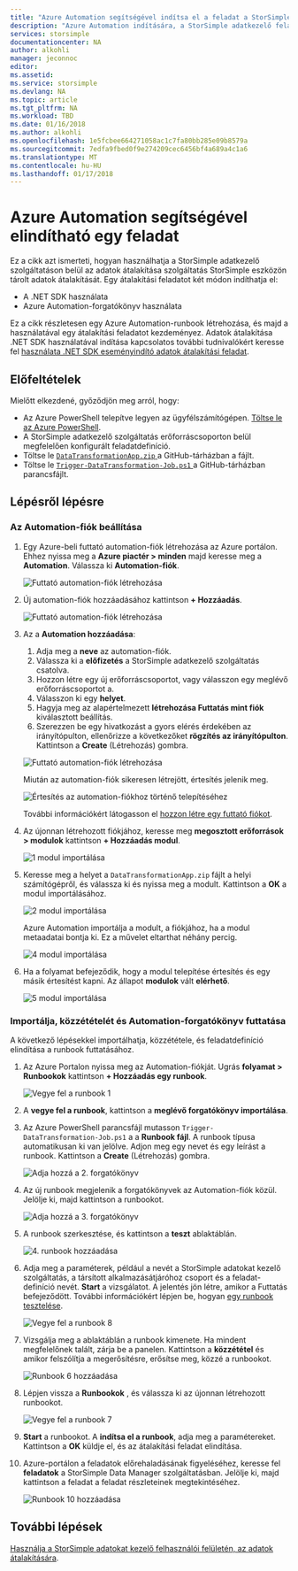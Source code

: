 ```yaml
---
title: "Azure Automation segítségével indítsa el a feladat a StorSimple adatkezelő |} Microsoft Docs"
description: "Azure Automation indítására, a StorSimple adatkezelő feladatok használata"
services: storsimple
documentationcenter: NA
author: alkohli
manager: jeconnoc
editor: 
ms.assetid: 
ms.service: storsimple
ms.devlang: NA
ms.topic: article
ms.tgt_pltfrm: NA
ms.workload: TBD
ms.date: 01/16/2018
ms.author: alkohli
ms.openlocfilehash: 1e5fcbee664271058ac1c7fa80bb285e09b8579a
ms.sourcegitcommit: 7edfa9fbed0f9e274209cec6456bf4a689a4c1a6
ms.translationtype: MT
ms.contentlocale: hu-HU
ms.lasthandoff: 01/17/2018
---
```

# <a name="use-azure-automation-to-trigger-a-job"></a>Azure Automation segítségével elindítható egy feladat

Ez a cikk azt ismerteti, hogyan használhatja a StorSimple adatkezelő szolgáltatáson belül az adatok átalakítása szolgáltatás StorSimple eszközön tárolt adatok átalakítását. Egy átalakítási feladatot két módon indíthatja el: 

 - A .NET SDK használata
 - Azure Automation-forgatókönyv használata
 
Ez a cikk részletesen egy Azure Automation-runbook létrehozása, és majd a használatával egy átalakítási feladatot kezdeményez. Adatok átalakítása .NET SDK használatával indítása kapcsolatos további tudnivalókért keresse fel [használata .NET SDK eseményindító adatok átalakítási feladat](storsimple-data-manager-dotnet-jobs.md).

## <a name="prerequisites"></a>Előfeltételek

Mielőtt elkezdené, győződjön meg arról, hogy:

*   Az Azure PowerShell telepítve legyen az ügyfélszámítógépen. [Töltse le az Azure PowerShell](https://docs.microsoft.com/powershell/azure/install-azurerm-ps).
*   A StorSimple adatkezelő szolgáltatás erőforráscsoporton belül megfelelően konfigurált feladatdefiníció.
*   Töltse le [ `DataTransformationApp.zip` ](https://github.com/Azure-Samples/storsimple-dotnet-data-manager-get-started/raw/master/Azure%20Automation%20For%20Data%20Manager/DataTransformationApp.zip) a GitHub-tárházban a fájlt. 
*   Töltse le [ `Trigger-DataTransformation-Job.ps1` ](https://github.com/Azure-Samples/storsimple-dotnet-data-manager-get-started/blob/master/Azure%20Automation%20For%20Data%20Manager/Trigger-DataTransformation-Job.ps1) a GitHub-tárházban parancsfájlt.

## <a name="step-by-step-procedure"></a>Lépésről lépésre

### <a name="set-up-the-automation-account"></a>Az Automation-fiók beállítása

1. Egy Azure-beli futtató automation-fiók létrehozása az Azure portálon. Ehhez nyissa meg a **Azure piactér > minden** majd keresse meg a **Automation**. Válassza ki **Automation-fiók**.

    ![Futtató automation-fiók létrehozása](./media/storsimple-data-manager-job-using-automation/search-automation-account1.png)

2. Új automation-fiók hozzáadásához kattintson **+ Hozzáadás**.

    ![Futtató automation-fiók létrehozása](./media/storsimple-data-manager-job-using-automation/add-automation-account1.png)

3. Az a **Automation hozzáadása**:

    1. Adja meg a **neve** az automation-fiók.
    2. Válassza ki a **előfizetés** a StorSimple adatkezelő szolgáltatás csatolva.
    3. Hozzon létre egy új erőforráscsoportot, vagy válasszon egy meglévő erőforráscsoportot a.
    4. Válasszon ki egy **helyet**.
    5. Hagyja meg az alapértelmezett **létrehozása Futtatás mint fiók** kiválasztott beállítás.
    6. Szerezzen be egy hivatkozást a gyors elérés érdekében az irányítópulton, ellenőrizze a következőket **rögzítés az irányítópulton**. Kattintson a **Create** (Létrehozás) gombra.

    ![Futtató automation-fiók létrehozása](./media/storsimple-data-manager-job-using-automation/create-automation-run-as-account.png)
    
    Miután az automation-fiók sikeresen létrejött, értesítés jelenik meg.
    
    ![Értesítés az automation-fiókhoz történő telepítéséhez](./media/storsimple-data-manager-job-using-automation/deployment-automation-account-notification1.png)

    További információkért látogasson el [hozzon létre egy futtató fiókot](../automation/automation-create-runas-account.md).

3. Az újonnan létrehozott fiókjához, keresse meg **megosztott erőforrások > modulok** kattintson **+ Hozzáadás modul**.

    ![1 modul importálása](./media/storsimple-data-manager-job-using-automation/import-module-1.png)

4. Keresse meg a helyet a `DataTransformationApp.zip` fájlt a helyi számítógépről, és válassza ki és nyissa meg a modult. Kattintson a **OK** a modul importálásához.

    ![2 modul importálása](./media/storsimple-data-manager-job-using-automation/import-module-2.png)

   Azure Automation importálja a modult, a fiókjához, ha a modul metaadatai bontja ki. Ez a művelet eltarthat néhány percig.

   ![4 modul importálása](./media/storsimple-data-manager-job-using-automation/import-module-4.png)

5. Ha a folyamat befejeződik, hogy a modul telepítése értesítés és egy másik értesítést kapni.  Az állapot **modulok** vált **elérhető**.

    ![5 modul importálása](./media/storsimple-data-manager-job-using-automation/import-module-5.png)

### <a name="import-publish-and-run-automation-runbook"></a>Importálja, közzétételét és Automation-forgatókönyv futtatása

A következő lépésekkel importálhatja, közzététele, és feladatdefiníció elindítása a runbook futtatásához.

1. Az Azure Portalon nyissa meg az Automation-fiókját. Ugrás **folyamat > Runbookok** kattintson **+ Hozzáadás egy runbook**.

    ![Vegye fel a runbook 1](./media/storsimple-data-manager-job-using-automation/add-runbook-1.png)

2. A **vegye fel a runbook**, kattintson a **meglévő forgatókönyv importálása**.

3. Az Azure PowerShell parancsfájl mutasson `Trigger-DataTransformation-Job.ps1` a a **Runbook fájl**. A runbook típusa automatikusan ki van jelölve. Adjon meg egy nevet és egy leírást a runbook. Kattintson a **Create** (Létrehozás) gombra.

    ![Adja hozzá a 2. forgatókönyv](./media/storsimple-data-manager-job-using-automation/add-runbook-2.png)

4. Az új runbook megjelenik a forgatókönyvek az Automation-fiók közül. Jelölje ki, majd kattintson a runbookot.

    ![Adja hozzá a 3. forgatókönyv](./media/storsimple-data-manager-job-using-automation/add-runbook-3.png)

5. A runbook szerkesztése, és kattintson a **teszt** ablaktáblán.

    ![4. runbook hozzáadása](./media/storsimple-data-manager-job-using-automation/add-runbook-4.png)

6. Adja meg a paraméterek, például a nevét a StorSimple adatokat kezelő szolgáltatás, a társított alkalmazásátjáróhoz csoport és a feladat-definíció nevét. **Start** a vizsgálatot. A jelentés jön létre, amikor a Futtatás befejeződött. További információkért lépjen be, hogyan [egy runbook tesztelése](../automation/automation-first-runbook-textual-powershell.md#step-3---test-the-runbook).

    ![Vegye fel a runbook 8](./media/storsimple-data-manager-job-using-automation/add-runbook-8.png)    

7. Vizsgálja meg a ablaktáblán a runbook kimenete. Ha mindent megfelelőnek talált, zárja be a panelen. Kattintson a **közzététel** és amikor felszólítja a megerősítésre, erősítse meg, közzé a runbookot.

    ![Runbook 6 hozzáadása](./media/storsimple-data-manager-job-using-automation/add-runbook-6.png)

8. Lépjen vissza a **Runbookok** , és válassza ki az újonnan létrehozott runbookot.

    ![Vegye fel a runbook 7](./media/storsimple-data-manager-job-using-automation/add-runbook-7.png)

9. **Start** a runbookot. A **indítsa el a runbook**, adja meg a paramétereket. Kattintson a **OK** küldje el, és az átalakítási feladat elindítása.

10. Azure-portálon a feladatok előrehaladásának figyeléséhez, keresse fel **feladatok** a StorSimple Data Manager szolgáltatásban. Jelölje ki, majd kattintson a feladat a feladat részleteinek megtekintéséhez.

    ![Runbook 10 hozzáadása](./media/storsimple-data-manager-job-using-automation/add-runbook-10.png)

## <a name="next-steps"></a>További lépések

[Használja a StorSimple adatokat kezelő felhasználói felületén, az adatok átalakítására](storsimple-data-manager-ui.md).